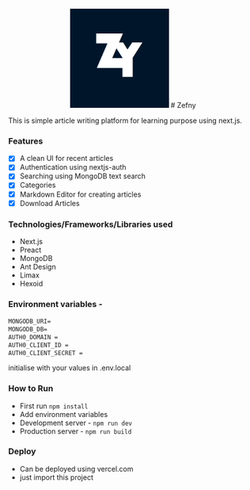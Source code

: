 


<p align="center">
  <img width="200" height="200" src="public/icons/icon-512x512.png">
# Zefny
</p>


This is simple article writing platform for learning purpose using next.js.
### Features

 - [x] A clean UI for recent articles
 - [x] Authentication using nextjs-auth
 - [x] Searching using MongoDB text search
 - [x] Categories
 - [x] Markdown Editor for creating articles
 - [x] Download Articles
 ### Technologies/Frameworks/Libraries used
 - Next.js
 - Preact
 - MongoDB
 - Ant Design
 - Limax
 - Hexoid
 ### Environment variables - 
 

	MONGODB_URI=
	MONGODB_DB=
	AUTH0_DOMAIN = 
	AUTH0_CLIENT_ID = 
	AUTH0_CLIENT_SECRET = 
initialise with your values in .env.local
### How to Run
- First run `npm install`
- Add environment variables
- Development server - `npm run dev`
- Production server - `npm run build`

### Deploy
- Can be deployed using vercel.com 
- just import this project 




